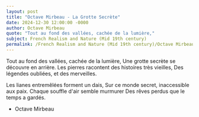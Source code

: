 ```yaml
---
layout: post
title: "Octave Mirbeau - La Grotte Secrète"
date: 2024-12-30 12:00:00 -0000
author: Octave Mirbeau
quote: "Tout au fond des vallées, cachée de la lumière,"
subject: French Realism and Nature (Mid 19th century)
permalink: /French Realism and Nature (Mid 19th century)/Octave Mirbeau/Octave Mirbeau - La Grotte Secrète
---
```


Tout au fond des vallées, cachée de la lumière,
Une grotte secrète se découvre en arrière.
Les pierres racontent des histoires très vieilles,
Des légendes oubliées, et des merveilles.

Les lianes entremêlées forment un dais,
Sur ce monde secret, inaccessible aux paix.
Chaque souffle d'air semble murmurer
Des rêves perdus que le temps a gardés.

- Octave Mirbeau
